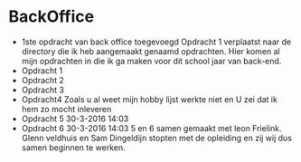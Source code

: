 # BackOffice
+ 1ste opdracht van back office toegevoegd
Opdracht 1 verplaatst naar de directory die ik heb aangemaakt genaamd opdrachten.
Hier komen al mijn opdrachten in die ik ga maken voor dit school jaar van back-end.
+ Opdracht 1
+ Opdracht 2
+ Opdracht 3
+ Opdracht4
Zoals u al weet mijn hobby lijst werkte niet en U zei dat ik hem zo mocht inleveren
+ Opdracht 5 30-3-2016 14:03
+ Opdracht 6 30-3-2016 14:03
5 en 6 samen gemaakt met leon Frielink. Glenn veldhuis en Sam Dingeldijn stopten met de opleiding en zij wij dus samen beginnen te werken.
